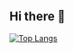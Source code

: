 ## Hi there 👋
[![Top Langs](https://github-readme-stats.vercel.app/api/top-langs/?username=brair-mpagi)](https://github.com/Brair-Mpagi/github-readme-stats)
